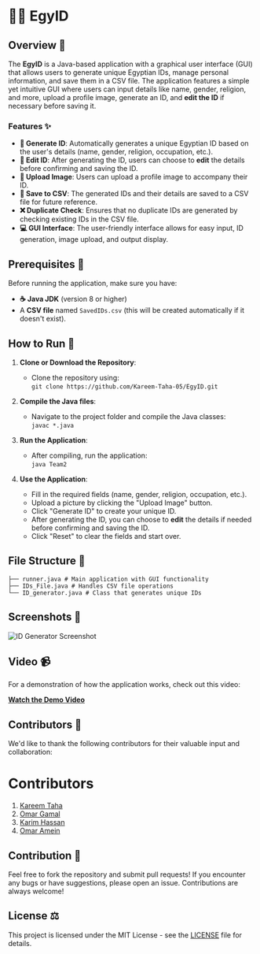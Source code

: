 # 🦅🪪 EgyID

## Overview 📝

The **EgyID** is a Java-based application with a graphical user interface (GUI) that allows users to generate unique Egyptian IDs, manage personal information, and save them in a CSV file. The application features a simple yet intuitive GUI where users can input details like name, gender, religion, and more, upload a profile image, generate an ID, and **edit the ID** if necessary before saving it.

### Features ✨
- **🔑 Generate ID**: Automatically generates a unique Egyptian ID based on the user's details (name, gender, religion, occupation, etc.).
- **📝 Edit ID**: After generating the ID, users can choose to **edit** the details before confirming and saving the ID.
- **📸 Upload Image**: Users can upload a profile image to accompany their ID.
- **💾 Save to CSV**: The generated IDs and their details are saved to a CSV file for future reference.
- **❌ Duplicate Check**: Ensures that no duplicate IDs are generated by checking existing IDs in the CSV file.
- **💻 GUI Interface**: The user-friendly interface allows for easy input, ID generation, image upload, and output display.

## Prerequisites 🧰

Before running the application, make sure you have:

- **☕ Java JDK** (version 8 or higher)
- A **CSV file** named `SavedIDs.csv` (this will be created automatically if it doesn't exist).

## How to Run 🚀

1. **Clone or Download the Repository**:
   - Clone the repository using:  
     `git clone https://github.com/Kareem-Taha-05/EgyID.git`
   
2. **Compile the Java files**:
   - Navigate to the project folder and compile the Java classes:  
     `javac *.java`

3. **Run the Application**:
   - After compiling, run the application:  
     `java Team2`

4. **Use the Application**:
   - Fill in the required fields (name, gender, religion, occupation, etc.).
   - Upload a picture by clicking the "Upload Image" button.
   - Click "Generate ID" to create your unique ID.
   - After generating the ID, you can choose to **edit** the details if needed before confirming and saving the ID.
   - Click "Reset" to clear the fields and start over.

## File Structure 📂
```
├── runner.java # Main application with GUI functionality 
├── IDs_File.java # Handles CSV file operations 
└── ID_generator.java # Class that generates unique IDs
```

## Screenshots 📸

![ID Generator Screenshot](screenshot.png)

## Video 📹

For a demonstration of how the application works, check out this video:

[**Watch the Demo Video**](https://www.youtube.com/your_video_link)

## Contributors 👥

We'd like to thank the following contributors for their valuable input and collaboration:

# Contributors
1. [Kareem Taha](https://github.com/Kareem-Taha-05)
2. [Omar Gamal](https://github.com/OmarGamalH)
3. [Karim Hassan](https://github.com/karimhassan-808)
4. [Omar Amein](https://github.com/OmarAmein)

## Contribution 🤝

Feel free to fork the repository and submit pull requests! If you encounter any bugs or have suggestions, please open an issue. Contributions are always welcome!

## License ⚖️

This project is licensed under the MIT License - see the [LICENSE](LICENSE) file for details.
